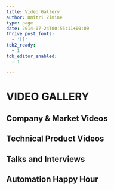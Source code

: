 ```yaml
---
title: Video Gallery
author: Dmitri Zimine
type: page
date: 2014-07-24T00:56:11+00:00
thrive_post_fonts:
  - '[]'
tcb2_ready:
  - 1
tcb_editor_enabled:
  - 1

---
```

# VIDEO GALLERY

## Company & Market Videos



## Technical Product Videos



## Talks and Interviews



## Automation Happy Hour